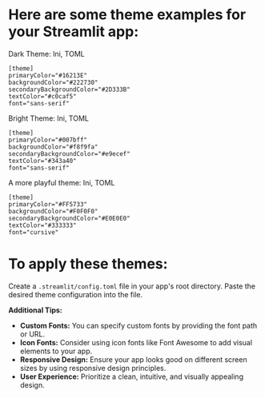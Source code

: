 # Here are some theme examples for your Streamlit app:

Dark Theme:
Ini, TOML
```
[theme]
primaryColor="#16213E"
backgroundColor="#222730"
secondaryBackgroundColor="#2D333B"
textColor="#c0caf5"
font="sans-serif"
```

Bright Theme:
Ini, TOML
```
[theme]
primaryColor="#007bff"
backgroundColor="#f8f9fa"
secondaryBackgroundColor="#e9ecef"
textColor="#343a40"
font="sans-serif"
```

A more playful theme:
Ini, TOML
```
[theme]
primaryColor="#FF5733"
backgroundColor="#F0F0F0"
secondaryBackgroundColor="#E0E0E0"
textColor="#333333"
font="cursive"
```


# To apply these themes:

Create a `.streamlit/config.toml` file in your app's root directory.
Paste the desired theme configuration into the file.

**Additional Tips:**

- **Custom Fonts:** You can specify custom fonts by providing the font path or URL.
- **Icon Fonts:** Consider using icon fonts like Font Awesome to add visual elements to your app.
- **Responsive Design:** Ensure your app looks good on different screen sizes by using responsive design principles.
- **User Experience:** Prioritize a clean, intuitive, and visually appealing design.